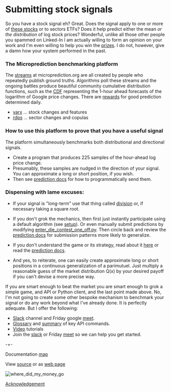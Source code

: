 # Submitting stock signals

So you have a stock signal eh? Great. Does the signal apply to one or more of [these stocks](https://raw.githubusercontent.com/microprediction/microprediction/master/microprediction/live/xraytickers.json) or to sectors ETFs? Does it help predict either the mean *or the distribution* of log stock prices? Wonderful, unlike all those other people you spammed on Linked-In I am actually willing to form an opinion on your work and I'm even willing to help you win the [prizes](https://microprediction.github.io/microprediction/prizes.html). I do not, however, give a damn how your system performed in the past.     

### The Microprediction benchmarking platform

The [streams](https://www.microprediction.org/browse_streams.html) at
microprediction.org are all created by people who repeatedly publish ground truths. Algorithms
poll these streams and the ongoing battles produce 
beautiful community cumulative distribution functions, such as the [CDF](https://www.microprediction.org/stream_dashboard.html?stream=quick_yarx_goog&horizon=3555) representing the 1-hour ahead
forecasts of the logarithm of Google price changes. There are [rewards](https://www.microprediction.com/competitions/daily) for good prediction determined daily. 

 - [yarx](https://microprediction.github.io/microprediction/yarx.html) ... stock changes and features
 - [rdps](https://microprediction.github.io/microprediction/rdps.html) ... sector changes and copulas

### How to use this platform to prove that you have a useful signal
The platform simultaneously benchmarks both distributional and directional signals. 

 - Create a program that produces 225 samples of the hour-ahead log price change. 
 - Presumably, these samples are nudged in the direction of your signal. You can approximate a long or short position, if you wish.   
 - Then see [prediction docs](https://microprediction.github.io/microprediction/predict.html) for how to programmatically send them. 


### Dispensing with lame excuses:

- If your signal is "long-term" use that thing called [division](https://en.wikipedia.org/wiki/Division_(mathematics)) or, if necessary taking a square root. 

- If you don't grok the mechanics, then first just instantly participate using a default algorithm (see [setup](https://microprediction.github.io/microprediction/setup.html)). Or even manually submit predictions by modifying
[enter_die_contest_one_off.py](https://github.com/microprediction/microprediction/blob/master/hello_world/enter_die_contest_one_off.py). Then circle back and review the [prediction docs](https://microprediction.github.io/microprediction/predict.html) for submission patterns more likely to generalize.

- If you don't understand the game or its strategy, read about it [here](https://www.microprediction.com/blog/intro) or read the [prediction docs](https://microprediction.github.io/microprediction/predict.html). 

- And yes, to reiterate, one can easily create approximate long or short positions in a continuous generalization of a parimutuel. Just multiply a reasonable guess of the market distribution Q(x) by your desired payoff if you can't devise a more precise way. 


If you are smart enough to beat the market you are smart enough to grok a simple game, and API or Python client, and the last point made above. No, I'm not going to create some other bespoke mechanism to benchmark your signal or do any work beyond what I've already done. It is perfectly adequate. But I offer the following: 

 - [Slack](https://microprediction.github.io/microprediction/slack.html) channel and Friday google [meet](https://microprediction.github.io/microprediction/meet.html).
 - [Glossary](https://microprediction.github.io/microprediction/glossary.html) and [summary](https://microprediction.github.io/microprediction/summary.html) of key API commands.
 - [Video](https://microprediction.github.io/microprediction/videos.html) tutorials
 - Join the [slack](https://microprediction.github.io/microprediction/slack.html) or Friday [meet](https://microprediction.github.io/microprediction/meet.html) so we can help you get started.
  
  
-+- 

Documentation [map](https://microprediction.github.io/microprediction/map.html) 

View [source](https://github.com/microprediction/microprediction/blob/master/docs/signals.md) or as [web page](https://microprediction.github.io/microprediction/signals)


![where_did_my_money_go](/microprediction/assets/images/where_did_my_money_go.png)

[Acknowledgement](https://xkcd.com/1570/)




